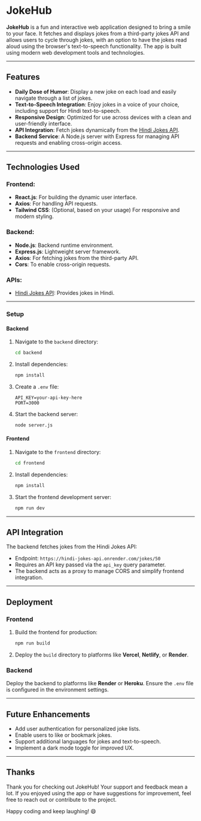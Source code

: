 # JokeHub

**JokeHub** is a fun and interactive web application designed to bring a smile to your face. It fetches and displays jokes from a third-party jokes API and allows users to cycle through jokes, with an option to have the jokes read aloud using the browser's text-to-speech functionality. The app is built using modern web development tools and technologies.

---

## Features

- **Daily Dose of Humor**: Display a new joke on each load and easily navigate through a list of jokes.
- **Text-to-Speech Integration**: Enjoy jokes in a voice of your choice, including support for Hindi text-to-speech.
- **Responsive Design**: Optimized for use across devices with a clean and user-friendly interface.
- **API Integration**: Fetch jokes dynamically from the [Hindi Jokes API](https://hindi-jokes-api.onrender.com).
- **Backend Service**: A Node.js server with Express for managing API requests and enabling cross-origin access.

---

## Technologies Used

### Frontend:

- **React.js**: For building the dynamic user interface.
- **Axios**: For handling API requests.
- **Tailwind CSS**: (Optional, based on your usage) For responsive and modern styling.

### Backend:

- **Node.js**: Backend runtime environment.
- **Express.js**: Lightweight server framework.
- **Axios**: For fetching jokes from the third-party API.
- **Cors**: To enable cross-origin requests.

### APIs:

- [Hindi Jokes API](https://hindi-jokes-api.onrender.com): Provides jokes in Hindi.

---

### Setup

#### Backend

1. Navigate to the `backend` directory:
   ```bash
   cd backend
   ```
2. Install dependencies:
   ```bash
   npm install
   ```
3. Create a `.env` file:
   ```env
   API_KEY=your-api-key-here
   PORT=3000
   ```
4. Start the backend server:
   ```bash
   node server.js
   ```

#### Frontend

1. Navigate to the `frontend` directory:
   ```bash
   cd frontend
   ```
2. Install dependencies:
   ```bash
   npm install
   ```
3. Start the frontend development server:
   ```bash
   npm run dev
   ```

---

## API Integration

The backend fetches jokes from the Hindi Jokes API:

- Endpoint: `https://hindi-jokes-api.onrender.com/jokes/50`
- Requires an API key passed via the `api_key` query parameter.
- The backend acts as a proxy to manage CORS and simplify frontend integration.

---

## Deployment

### Frontend

1. Build the frontend for production:
   ```bash
   npm run build
   ```
2. Deploy the `build` directory to platforms like **Vercel**, **Netlify**, or **Render**.

### Backend

Deploy the backend to platforms like **Render** or **Heroku**. Ensure the `.env` file is configured in the environment settings.

---

## Future Enhancements

- Add user authentication for personalized joke lists.
- Enable users to like or bookmark jokes.
- Support additional languages for jokes and text-to-speech.
- Implement a dark mode toggle for improved UX.

---

## Thanks

Thank you for checking out JokeHub! Your support and feedback mean a lot. If you enjoyed using the app or have suggestions for improvement, feel free to reach out or contribute to the project.

Happy coding and keep laughing! 😄
